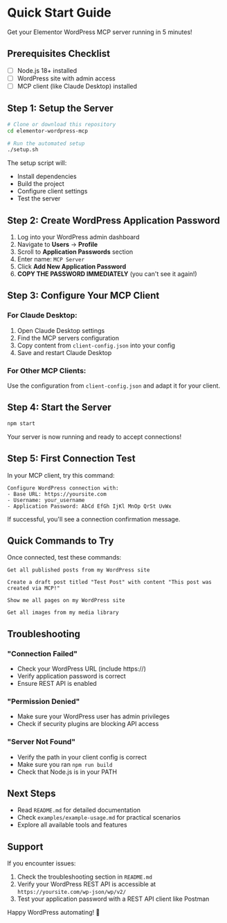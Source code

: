 # Quick Start Guide

Get your Elementor WordPress MCP server running in 5 minutes!

## Prerequisites Checklist

- [ ] Node.js 18+ installed
- [ ] WordPress site with admin access
- [ ] MCP client (like Claude Desktop) installed

## Step 1: Setup the Server

```bash
# Clone or download this repository
cd elementor-wordpress-mcp

# Run the automated setup
./setup.sh
```

The setup script will:
- Install dependencies
- Build the project
- Configure client settings
- Test the server

## Step 2: Create WordPress Application Password

1. Log into your WordPress admin dashboard
2. Navigate to **Users** → **Profile**
3. Scroll to **Application Passwords** section
4. Enter name: `MCP Server`
5. Click **Add New Application Password**
6. **COPY THE PASSWORD IMMEDIATELY** (you can't see it again!)

## Step 3: Configure Your MCP Client

### For Claude Desktop:

1. Open Claude Desktop settings
2. Find the MCP servers configuration
3. Copy content from `client-config.json` into your config
4. Save and restart Claude Desktop

### For Other MCP Clients:

Use the configuration from `client-config.json` and adapt it for your client.

## Step 4: Start the Server

```bash
npm start
```

Your server is now running and ready to accept connections!

## Step 5: First Connection Test

In your MCP client, try this command:

```
Configure WordPress connection with:
- Base URL: https://yoursite.com
- Username: your_username  
- Application Password: AbCd EfGh IjKl MnOp QrSt UvWx
```

If successful, you'll see a connection confirmation message.

## Quick Commands to Try

Once connected, test these commands:

```
Get all published posts from my WordPress site
```

```
Create a draft post titled "Test Post" with content "This post was created via MCP!"
```

```
Show me all pages on my WordPress site
```

```
Get all images from my media library
```

## Troubleshooting

### "Connection Failed"
- Check your WordPress URL (include https://)
- Verify application password is correct
- Ensure REST API is enabled

### "Permission Denied"
- Make sure your WordPress user has admin privileges
- Check if security plugins are blocking API access

### "Server Not Found"
- Verify the path in your client config is correct
- Make sure you ran `npm run build`
- Check that Node.js is in your PATH

## Next Steps

- Read `README.md` for detailed documentation
- Check `examples/example-usage.md` for practical scenarios
- Explore all available tools and features

## Support

If you encounter issues:
1. Check the troubleshooting section in `README.md`
2. Verify your WordPress REST API is accessible at `https://yoursite.com/wp-json/wp/v2/`
3. Test your application password with a REST API client like Postman

Happy WordPress automating! 🚀 